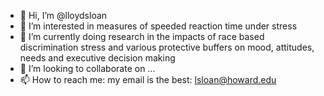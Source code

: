 - 👋 Hi, I’m @lloydsloan
- 👀 I’m interested in measures of speeded reaction time under stress
- 🌱 I’m currently doing research in the impacts of race based discrimination stress and various protective buffers on mood, attitudes, needs and executive decision making
- 💞️ I’m looking to collaborate on ...
- 📫 How to reach me: my email is the best:  lsloan@howard.edu

